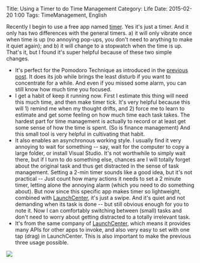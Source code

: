 Title: Using a Timer to do Time Management
Category: Life
Date: 2015-02-20 1:00
Tags: TimeManagement, English

Recently I begin to use a free app named [timer](https://itunes.apple.com/us/app/timer/id507518845?mt=8).
Yes it's just a timer.
And it only has two differences with the general timers. 
a) it will only vibrate once when time is up (no annoying pop-ups, you don't need to anything to make it quiet again); and
b) it will change to a stopwatch when the time is up.
That's it, but I found it's super helpful because of these two simple changes.

* It's perfect for the Pomodoro Technique as introduced in the [previous post](/more-tips-about-time-management.html). It does its job while brings the least disturb if you want to concentrate for a while.
And even if you missed some alarm, you can still know how much time you focused. 
* I get a habit of keep it running now.
First I estimate this thing will need this much time, and then make timer tick.
It's very helpful because this will 1) remind me when my thought drifts, and 2) force me to learn to estimate and get some feeling on how much time each task takes.
The hardest part for time management is actually to record or at least get some sense of how the time is spent.
(So is finance management) And this small tool is very helpful in cultivating that habit.
* It also enables an asynchronous working style.
I usually find it very annoying to wait for something -- say, wait for the computer to copy a large folder, or install Visual Studio.
It's not worthwhile to simply wait there, but if I turn to do something else, chances are I will totally forget about the original task and thus get distracted in the sense of task management.
Setting a 2-min timer sounds like a good idea, but it's not practical -- Just count how many actions it needs to set a 2 minute timer, letting alone the annoying alarm (which you need to do something about).
But now since this specific app makes timer so lightweight, combined with [LaunchCenter](http://contrast.co/launch-center-pro/), it's just a swipe.
And it's quiet and not demanding when its task is done -- but still obvious enough for you to note it.
Now I can comfortably switching between (small) tasks and don't need to worry about getting distracted to a totally irrelevant task.
* It's from the same company of [LaunchCenter](http://contrast.co/launch-center-pro/), which means it provides many APIs for other apps to invoke, and also very easy to set with one tap (drag) in LaunchCenter. This is also important to make the previous three usage possible.

![](http://a2.mzstatic.com/us/r30/Purple/v4/d1/c3/fe/d1c3fe7f-ecb8-ff3a-7e14-0394348e1ac6/screen568x568.jpeg)